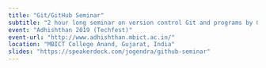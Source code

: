 ```yaml
---
title: "Git/GitHub Seminar"
subtitle: "2 hour long seminar on version control Git and programs by GitHub"
event: "Adhishthan 2019 (Techfest)"
event-url: "http://www.adhishthan.mbict.ac.in/"
location: "MBICT College Anand, Gujarat, India"
slides: "https://speakerdeck.com/jogendra/github-seminar"
---
```

